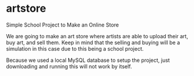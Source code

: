 # artstore
 Simple School Project to Make an Online Store

We are going to make an art store where artists are able to upload their art, buy art, and sell them. Keep in mind that the selling and buying will be a simulation in this case due to this being a school project. 

Because we used a local MySQL database to setup the project, just downloading and running this will not work by itself.
